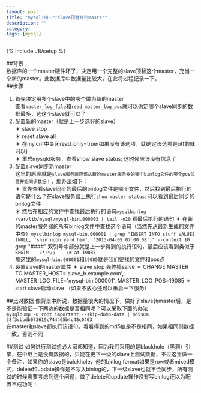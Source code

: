 ```yaml
---
layout: post
title: "mysql:用一个slave顶替坏的master"
description: ""
category:
tags: [mysql]
---
```

{% include JB/setup %}  

##背景   
数据库的一个master硬件坏了，决定用一个完整的slave顶替这个master，充当一个新的master。此数据库中数据量比较大，在此将过程记录一下。     
##步骤   
1. 首先决定用多个slave中的哪个做为新的master    
查看`master_log_file`和`read_master_log_pos`就可以确定哪个slave同步的数据最多，选这个slave就可以了
2. 配置新的master（就是上一步选好的slave）    
＊ slave stop    
＊ reset slave all   
＊ 在my.cnf中关闭read_only=true(如果没有该选项，就确定该选项是off的就可以)   
＊ 重启mysqld服务，查看show slave status; 这时候应该没有信息了    
3. 配置slave同步新master    
这里的原理就是`slave服务器应该从新的master服务器的哪个binlog文件的哪个pos位置开始同步数据！`，那办法如下：    
＊ 首先查看slave同步的最后的binlog文件是哪个文件，然后找到最后执行的语句是什么？在slave服务器上执行`show master status;`可以看到最后同步的binlog文件    
＊ 然后在相应的文件中查找最后执行的语句`mysqlbinlog /var/lib/mysql/mysql-bin.000003 | tail -n20` 看最后执行的语句
＊ 在新的master服务器的所有binlog文件中查找这个语句（当然先从最新生成的文件中查）`mysqlbinlog mysql-bin.000001 | grep "INSERT INTO stuff VALUES (NULL, 'shin noon yard him', '2013-04-09 07:00:08')" --context 10`  grep "####" 双引号中部分就是上一步得到的执行语句，最后应该看到类似于 `   BEGIN    /*!*/;    \# at 19085 `   
那这里的`mysql-bin.000001`和`19085`就是我们要找的文件和pos点     
4. 设置slave的master属性
＊ slave stop 先停掉salve
＊ CHANGE MASTER TO MASTER_HOST='slave_b.example.com', MASTER_LOG_FILE='mysql-bin.000001', MASTER_LOG_POS=19085
＊ start slave启动slave （如果不放心还可以重启一下服务）    

##比对数据
像背景中所说，数据量很大的情况下，做好了slave转master后，是不是能验证一下两边的数据是否相同呢？可以采取下面的办法：    
`mysqldump -u root important --skip-dump-date | md5sum
38f3cbbdb073619c744465b4c48c0463`    
在master和slave都执行该语句，看看得到的md5值是不是相同，如果相同则数据一致，否则不同     

##测试
如何进行测试想必大家都知道，因为我们采用的是blackhole（黑洞）引擎，在中继上是没有数据的，只能在更下一级的slave上测试数据，不过这里做一个备注，如果你的slave是balckhole，他的binlog format如果是row或者mixed模式，delete和update操作是不写入binlog的，下一级slave也就不会同步，所有测试的时候需要考虑到这个问题，做了delete和update操作没有写binlog还以为配置不成功呢！






